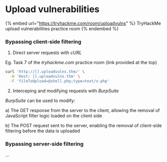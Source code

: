 # Upload vulnerabilities

{% embed url="https://tryhackme.com/room/uploadvulns" %}
TryHackMe upload vulnerabilities practice room
{% endembed %}

### Bypassing client-side filtering

1. Direct server requests with _cURL_

Eg. Task 7 of the _tryhackme.com_ practice room (link provided at the top)

```bash
curl 'http://[].uploadvulns.thm/' \
  -H 'Host: [].uploadvulns.thm' \
  -F 'fileToUpload=@shell.php;type=text/x-php'
```

2. Interceping and modifying requests with _BurpSuite_

_BurpSuite_ can be used to modify:

a) The GET response from the server to the client, allowing the removal of JavaScript filter logic loaded on the client side&#x20;

b) The POST request sent to the server, enabling the removal of client-side filtering before the data is uploaded



### Bypassing server-side filtering

...
